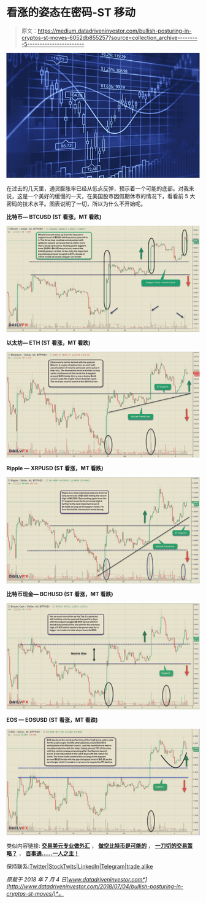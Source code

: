 # 看涨的姿态在密码-ST 移动

> 原文：<https://medium.datadriveninvestor.com/bullish-posturing-in-cryptos-st-moves-6052db855257?source=collection_archive---------5----------------------->

![](img/5682fd5001355da0e35fa50b54135f27.png)

在过去的几天里，通货膨胀率已经从低点反弹，预示着一个可能的底部。对我来说，这是一个美好的缓慢的一天，在美国股市因假期休市的情况下，看看前 5 大密码的技术水平。图表说明了一切，所以为什么不开始呢。

**比特币— BTCUSD (ST 看涨，MT 看跌)**

![](img/664224230821bebd4cec05014693f43c.png)

**以太坊— ETH (ST 看涨，MT 看跌)**

![](img/c3ba5b3c664d9e8c3634ecd5bf161570.png)

**Ripple — XRPUSD (ST 看涨，MT 看跌)**

![](img/e461d8071e49fe3ab8c0d66a8d5f6903.png)

**比特币现金— BCHUSD (ST 看涨，MT 看跌)**

![](img/5ee9dfb5210533d73384ad2996beff0b.png)

**EOS — EOSUSD (ST 看涨，MT 看跌)**

![](img/2837d86ec1a280aa7018b784523d8efb.png)

类似内容链接: [**交易美元专业做外汇**](https://medium.com/datadriveninvestor/trading-usd-majors-in-forex-b616c7841bc7) ， [**做空比特币是可能的**](https://medium.com/datadriveninvestor/shorting-bitcoin-is-possible-94cefe71452c) ， [**一刀切的交易策略？**](https://medium.com/datadriveninvestor/one-size-fits-all-trading-strategy-c8c2d7954740) ， [**百事通……一人之主！**](https://medium.com/datadriveninvestor/jack-of-all-trades-master-of-one-bb05ccafdf8a)

保持联系:[Twitter](https://twitter.com/fklivestolearn)|[StockTwits](https://stocktwits.com/trade_nut)|[LinkedIn](https://www.linkedin.com/in/faisal-khan-2a3009b/)|[Telegram](https://t.me/joinchat/IWzyHBGWCFwPQTe8Tm5H_Q)|[trade alike](http://www.tradealike.com/)

*原载于 2018 年 7 月 4 日*[*www.datadriveninvestor.com*](http://www.datadriveninvestor.com/2018/07/04/bullish-posturing-in-cryptos-st-moves/)*。*